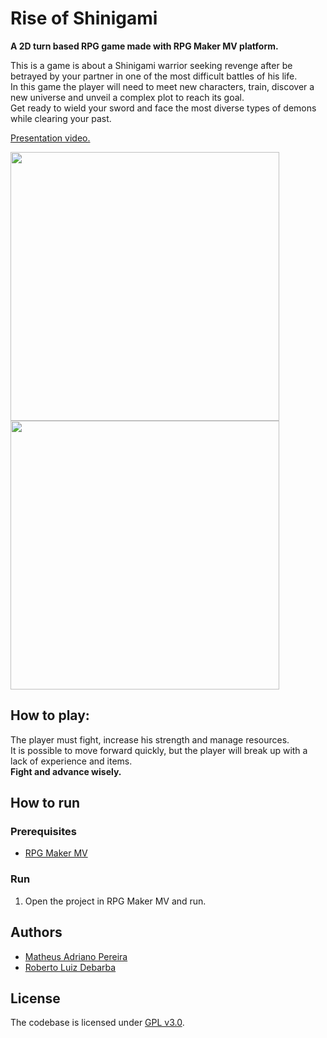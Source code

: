 # Rise of Shinigami
**A 2D turn based RPG game made with RPG Maker MV platform.**  
  
This is a game is about a Shinigami warrior seeking revenge after be betrayed by your partner in one of the most difficult battles of his life.  
In this game the player will need to meet new characters, train, discover a new universe and unveil a complex plot to reach its goal.  
Get ready to wield your sword and face the most diverse types of demons while clearing your past.  

[Presentation video.](https://github.com/matheusPereiraKrumm/rise-of-shinigami/blob/master/presentation/video-presentation.mp4)

<img src="https://github.com/matheusPereiraKrumm/rise-of-shinigami/blob/master/screenshot/scr1.png" width="430">  <img src="https://github.com/matheusPereiraKrumm/rise-of-shinigami/blob/master/screenshot/scr2.png" width="430">

## How to play:
The player must fight, increase his strength and manage resources.  
It is possible to move forward quickly, but the player will break up with a lack of experience and items.  
**Fight and advance wisely.**

## How to run

### Prerequisites

* [RPG Maker MV](https://www.rpgmakerweb.com/products/programs/rpg-maker-mv)

### Run

1. Open the project in RPG Maker MV and run.

## Authors

* [Matheus Adriano Pereira](https://github.com/matheusPereiraKrumm)
* [Roberto Luiz Debarba](https://github.com/RobertoDebarba)

## License

The codebase is licensed under [GPL v3.0](http://www.gnu.org/licenses/gpl-3.0.html).

